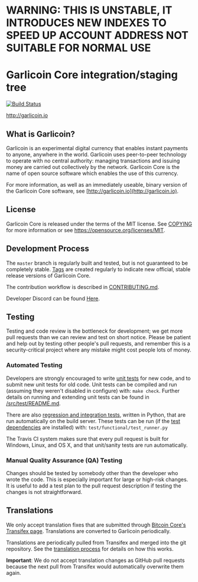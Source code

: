# WARNING: THIS IS UNSTABLE, IT INTRODUCES NEW INDEXES TO SPEED UP ACCOUNT ADDRESS NOT SUITABLE FOR NORMAL USE


Garlicoin Core integration/staging tree
=====================================

[![Build Status](https://travis-ci.org/GarlicoinOrg/Garlicoin.svg?branch=master)](https://travis-ci.org/GarlicoinOrg/Garlicoin)

http://garlicoin.io

What is Garlicoin?
----------------

Garlicoin is an experimental digital currency that enables instant payments to
anyone, anywhere in the world. Garlicoin uses peer-to-peer technology to operate
with no central authority: managing transactions and issuing money are carried
out collectively by the network. Garlicoin Core is the name of open source
software which enables the use of this currency.

For more information, as well as an immediately useable, binary version of
the Garlicoin Core software, see 
[http://garlicoin.io](http://garlicoin.io).

License
-------

Garlicoin Core is released under the terms of the MIT license. See [COPYING](COPYING) for more
information or see https://opensource.org/licenses/MIT.

Development Process
-------------------

The `master` branch is regularly built and tested, but is not guaranteed to be
completely stable. 
[Tags](https://github.com/garlicoinorg/garlicoin/tags) are created
regularly to indicate new official, stable release versions of Garlicoin Core.

The contribution workflow is described in [CONTRIBUTING.md](CONTRIBUTING.md).

Developer Discord can be found [Here](https://discord.gg/Vp4Xz26).

Testing
-------

Testing and code review is the bottleneck for development; we get more pull
requests than we can review and test on short notice. Please be patient and help out by testing
other people's pull requests, and remember this is a security-critical project where any mistake might cost people
lots of money.

### Automated Testing

Developers are strongly encouraged to write [unit tests](src/test/README.md) for new code, and to
submit new unit tests for old code. Unit tests can be compiled and run
(assuming they weren't disabled in configure) with: `make check`. Further details on running
and extending unit tests can be found in [/src/test/README.md](/src/test/README.md).

There are also [regression and integration tests](/test), written
in Python, that are run automatically on the build server.
These tests can be run (if the [test dependencies](/test) are installed) with: `test/functional/test_runner.py`

The Travis CI system makes sure that every pull request is built for Windows, Linux, and OS X, and that unit/sanity tests are run automatically.

### Manual Quality Assurance (QA) Testing

Changes should be tested by somebody other than the developer who wrote the
code. This is especially important for large or high-risk changes. It is useful
to add a test plan to the pull request description if testing the changes is
not straightforward.

Translations
------------

We only accept translation fixes that are submitted through [Bitcoin Core's Transifex page](https://www.transifex.com/projects/p/bitcoin/).
Translations are converted to Garlicoin periodically.

Translations are periodically pulled from Transifex and merged into the git repository. See the
[translation process](doc/translation_process.md) for details on how this works.

**Important**: We do not accept translation changes as GitHub pull requests because the next
pull from Transifex would automatically overwrite them again.
